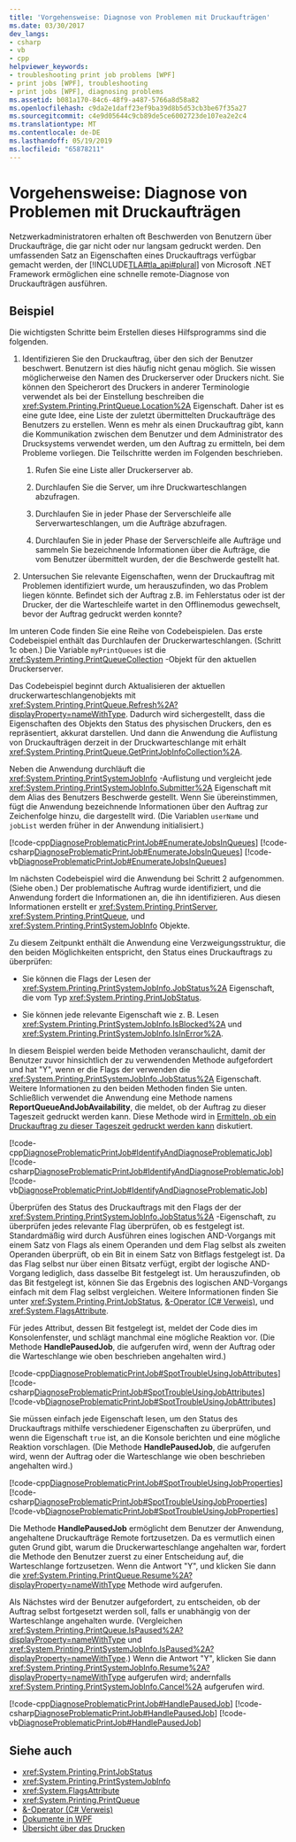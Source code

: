 ```yaml
---
title: 'Vorgehensweise: Diagnose von Problemen mit Druckaufträgen'
ms.date: 03/30/2017
dev_langs:
- csharp
- vb
- cpp
helpviewer_keywords:
- troubleshooting print job problems [WPF]
- print jobs [WPF], troubleshooting
- print jobs [WPF], diagnosing problems
ms.assetid: b081a170-84c6-48f9-a487-5766a8d58a82
ms.openlocfilehash: c9da2e1daff23ef9ba39d8b5d53cb3be67f35a27
ms.sourcegitcommit: c4e9d05644c9cb89de5ce6002723de107ea2e2c4
ms.translationtype: MT
ms.contentlocale: de-DE
ms.lasthandoff: 05/19/2019
ms.locfileid: "65878211"
---
```

# <a name="how-to-diagnose-problematic-print-job"></a>Vorgehensweise: Diagnose von Problemen mit Druckaufträgen
Netzwerkadministratoren erhalten oft Beschwerden von Benutzern über Druckaufträge, die gar nicht oder nur langsam gedruckt werden. Den umfassenden Satz an Eigenschaften eines Druckauftrags verfügbar gemacht werden, der [!INCLUDE[TLA#tla_api#plural](../../../../includes/tlasharptla-apisharpplural-md.md)] von Microsoft .NET Framework ermöglichen eine schnelle remote-Diagnose von Druckaufträgen ausführen.  
  
## <a name="example"></a>Beispiel  
 Die wichtigsten Schritte beim Erstellen dieses Hilfsprogramms sind die folgenden.  
  
1. Identifizieren Sie den Druckauftrag, über den sich der Benutzer beschwert. Benutzern ist dies häufig nicht genau möglich. Sie wissen möglicherweise den Namen des Druckerserver oder Druckers nicht. Sie können den Speicherort des Druckers in anderer Terminologie verwendet als bei der Einstellung beschreiben die <xref:System.Printing.PrintQueue.Location%2A> Eigenschaft. Daher ist es eine gute Idee, eine Liste der zuletzt übermittelten Druckaufträge des Benutzers zu erstellen. Wenn es mehr als einen Druckauftrag gibt, kann die Kommunikation zwischen dem Benutzer und dem Administrator des Drucksystems verwendet werden, um den Auftrag zu ermitteln, bei dem Probleme vorliegen. Die Teilschritte werden im Folgenden beschrieben.  
  
    1. Rufen Sie eine Liste aller Druckerserver ab.  
  
    2. Durchlaufen Sie die Server, um ihre Druckwarteschlangen abzufragen.  
  
    3. Durchlaufen Sie in jeder Phase der Serverschleife alle Serverwarteschlangen, um die Aufträge abzufragen.  
  
    4. Durchlaufen Sie in jeder Phase der Serverschleife alle Aufträge und sammeln Sie bezeichnende Informationen über die Aufträge, die vom Benutzer übermittelt wurden, der die Beschwerde gestellt hat.  
  
2. Untersuchen Sie relevante Eigenschaften, wenn der Druckauftrag mit Problemen identifiziert wurde, um herauszufinden, wo das Problem liegen könnte. Befindet sich der Auftrag z.B. im Fehlerstatus oder ist der Drucker, der die Warteschleife wartet in den Offlinemodus gewechselt, bevor der Auftrag gedruckt werden konnte?  
  
 Im unteren Code finden Sie eine Reihe von Codebeispielen. Das erste Codebeispiel enthält das Durchlaufen der Druckerwarteschlangen. (Schritt 1c oben.) Die Variable `myPrintQueues` ist die <xref:System.Printing.PrintQueueCollection> -Objekt für den aktuellen Druckerserver.  
  
 Das Codebeispiel beginnt durch Aktualisieren der aktuellen druckerwarteschlangenobjekts mit <xref:System.Printing.PrintQueue.Refresh%2A?displayProperty=nameWithType>. Dadurch wird sichergestellt, dass die Eigenschaften des Objekts den Status des physischen Druckers, den es repräsentiert, akkurat darstellen. Und dann die Anwendung die Auflistung von Druckaufträgen derzeit in der Druckwarteschlange mit erhält <xref:System.Printing.PrintQueue.GetPrintJobInfoCollection%2A>.  
  
 Neben die Anwendung durchläuft die <xref:System.Printing.PrintSystemJobInfo> -Auflistung und vergleicht jede <xref:System.Printing.PrintSystemJobInfo.Submitter%2A> Eigenschaft mit dem Alias des Benutzers Beschwerde gestellt. Wenn Sie übereinstimmen, fügt die Anwendung bezeichnende Informationen über den Auftrag zur Zeichenfolge hinzu, die dargestellt wird. (Die Variablen `userName` und `jobList` werden früher in der Anwendung initialisiert.)  
  
 [!code-cpp[DiagnoseProblematicPrintJob#EnumerateJobsInQueues](~/samples/snippets/cpp/VS_Snippets_Wpf/DiagnoseProblematicPrintJob/CPP/Program.cpp#enumeratejobsinqueues)]
 [!code-csharp[DiagnoseProblematicPrintJob#EnumerateJobsInQueues](~/samples/snippets/csharp/VS_Snippets_Wpf/DiagnoseProblematicPrintJob/CSharp/Program.cs#enumeratejobsinqueues)]
 [!code-vb[DiagnoseProblematicPrintJob#EnumerateJobsInQueues](~/samples/snippets/visualbasic/VS_Snippets_Wpf/DiagnoseProblematicPrintJob/visualbasic/program.vb#enumeratejobsinqueues)]  
  
 Im nächsten Codebeispiel wird die Anwendung bei Schritt 2 aufgenommen. (Siehe oben.) Der problematische Auftrag wurde identifiziert, und die Anwendung fordert die Informationen an, die ihn identifizieren. Aus diesen Informationen erstellt er <xref:System.Printing.PrintServer>, <xref:System.Printing.PrintQueue>, und <xref:System.Printing.PrintSystemJobInfo> Objekte.  
  
 Zu diesem Zeitpunkt enthält die Anwendung eine Verzweigungsstruktur, die den beiden Möglichkeiten entspricht, den Status eines Druckauftrags zu überprüfen:  
  
- Sie können die Flags der Lesen der <xref:System.Printing.PrintSystemJobInfo.JobStatus%2A> Eigenschaft, die vom Typ <xref:System.Printing.PrintJobStatus>.  
  
- Sie können jede relevante Eigenschaft wie z. B. Lesen <xref:System.Printing.PrintSystemJobInfo.IsBlocked%2A> und <xref:System.Printing.PrintSystemJobInfo.IsInError%2A>.  
  
 In diesem Beispiel werden beide Methoden veranschaulicht, damit der Benutzer zuvor hinsichtlich der zu verwendenden Methode aufgefordert und hat "Y", wenn er die Flags der verwenden die <xref:System.Printing.PrintSystemJobInfo.JobStatus%2A> Eigenschaft. Weitere Informationen zu den beiden Methoden finden Sie unten. Schließlich verwendet die Anwendung eine Methode namens **ReportQueueAndJobAvailability**, die meldet, ob der Auftrag zu dieser Tageszeit gedruckt werden kann. Diese Methode wird in [Ermitteln, ob ein Druckauftrag zu dieser Tageszeit gedruckt werden kann](how-to-discover-whether-a-print-job-can-be-printed-at-this-time-of-day.md) diskutiert.  
  
 [!code-cpp[DiagnoseProblematicPrintJob#IdentifyAndDiagnoseProblematicJob](~/samples/snippets/cpp/VS_Snippets_Wpf/DiagnoseProblematicPrintJob/CPP/Program.cpp#identifyanddiagnoseproblematicjob)]
 [!code-csharp[DiagnoseProblematicPrintJob#IdentifyAndDiagnoseProblematicJob](~/samples/snippets/csharp/VS_Snippets_Wpf/DiagnoseProblematicPrintJob/CSharp/Program.cs#identifyanddiagnoseproblematicjob)]
 [!code-vb[DiagnoseProblematicPrintJob#IdentifyAndDiagnoseProblematicJob](~/samples/snippets/visualbasic/VS_Snippets_Wpf/DiagnoseProblematicPrintJob/visualbasic/program.vb#identifyanddiagnoseproblematicjob)]  
  
 Überprüfen des Status des Druckauftrags mit den Flags der der <xref:System.Printing.PrintSystemJobInfo.JobStatus%2A> -Eigenschaft, zu überprüfen jedes relevante Flag überprüfen, ob es festgelegt ist. Standardmäßig wird durch Ausführen eines logischen AND-Vorgangs mit einem Satz von Flags als einem Operanden und dem Flag selbst als zweiten Operanden überprüft, ob ein Bit in einem Satz von Bitflags festgelegt ist. Da das Flag selbst nur über einen Bitsatz verfügt, ergibt der logische AND-Vorgang lediglich, dass dasselbe Bit festgelegt ist. Um herauszufinden, ob das Bit festgelegt ist, können Sie das Ergebnis des logischen AND-Vorgangs einfach mit dem Flag selbst vergleichen. Weitere Informationen finden Sie unter <xref:System.Printing.PrintJobStatus>, [&-Operator (C# Verweis)](~/docs/csharp/language-reference/operators/bitwise-and-shift-operators.md#logical-and-operator-), und <xref:System.FlagsAttribute>.  
  
 Für jedes Attribut, dessen Bit festgelegt ist, meldet der Code dies im Konsolenfenster, und schlägt manchmal eine mögliche Reaktion vor. (Die Methode **HandlePausedJob**, die aufgerufen wird, wenn der Auftrag oder die Warteschlange wie oben beschrieben angehalten wird.)  
  
 [!code-cpp[DiagnoseProblematicPrintJob#SpotTroubleUsingJobAttributes](~/samples/snippets/cpp/VS_Snippets_Wpf/DiagnoseProblematicPrintJob/CPP/Program.cpp#spottroubleusingjobattributes)]
 [!code-csharp[DiagnoseProblematicPrintJob#SpotTroubleUsingJobAttributes](~/samples/snippets/csharp/VS_Snippets_Wpf/DiagnoseProblematicPrintJob/CSharp/Program.cs#spottroubleusingjobattributes)]
 [!code-vb[DiagnoseProblematicPrintJob#SpotTroubleUsingJobAttributes](~/samples/snippets/visualbasic/VS_Snippets_Wpf/DiagnoseProblematicPrintJob/visualbasic/program.vb#spottroubleusingjobattributes)]  
  
 Sie müssen einfach jede Eigenschaft lesen, um den Status des Druckauftrags mithilfe verschiedener Eigenschaften zu überprüfen, und wenn die Eigenschaft `true` ist, an die Konsole berichten und eine mögliche Reaktion vorschlagen. (Die Methode **HandlePausedJob**, die aufgerufen wird, wenn der Auftrag oder die Warteschlange wie oben beschrieben angehalten wird.)  
  
 [!code-cpp[DiagnoseProblematicPrintJob#SpotTroubleUsingJobProperties](~/samples/snippets/cpp/VS_Snippets_Wpf/DiagnoseProblematicPrintJob/CPP/Program.cpp#spottroubleusingjobproperties)]
 [!code-csharp[DiagnoseProblematicPrintJob#SpotTroubleUsingJobProperties](~/samples/snippets/csharp/VS_Snippets_Wpf/DiagnoseProblematicPrintJob/CSharp/Program.cs#spottroubleusingjobproperties)]
 [!code-vb[DiagnoseProblematicPrintJob#SpotTroubleUsingJobProperties](~/samples/snippets/visualbasic/VS_Snippets_Wpf/DiagnoseProblematicPrintJob/visualbasic/program.vb#spottroubleusingjobproperties)]  
  
 Die Methode **HandlePausedJob** ermöglicht dem Benutzer der Anwendung, angehaltene Druckaufträge Remote fortzusetzen. Da es vermutlich einen guten Grund gibt, warum die Druckerwarteschlange angehalten war, fordert die Methode den Benutzer zuerst zu einer Entscheidung auf, die Warteschlange fortzusetzen. Wenn die Antwort "Y", und klicken Sie dann die <xref:System.Printing.PrintQueue.Resume%2A?displayProperty=nameWithType> Methode wird aufgerufen.  
  
 Als Nächstes wird der Benutzer aufgefordert, zu entscheiden, ob der Auftrag selbst fortgesetzt werden soll, falls er unabhängig von der Warteschlange angehalten wurde. (Vergleichen <xref:System.Printing.PrintQueue.IsPaused%2A?displayProperty=nameWithType> und <xref:System.Printing.PrintSystemJobInfo.IsPaused%2A?displayProperty=nameWithType>.) Wenn die Antwort "Y", klicken Sie dann <xref:System.Printing.PrintSystemJobInfo.Resume%2A?displayProperty=nameWithType> aufgerufen wird; andernfalls <xref:System.Printing.PrintSystemJobInfo.Cancel%2A> aufgerufen wird.  
  
 [!code-cpp[DiagnoseProblematicPrintJob#HandlePausedJob](~/samples/snippets/cpp/VS_Snippets_Wpf/DiagnoseProblematicPrintJob/CPP/Program.cpp#handlepausedjob)]
 [!code-csharp[DiagnoseProblematicPrintJob#HandlePausedJob](~/samples/snippets/csharp/VS_Snippets_Wpf/DiagnoseProblematicPrintJob/CSharp/Program.cs#handlepausedjob)]
 [!code-vb[DiagnoseProblematicPrintJob#HandlePausedJob](~/samples/snippets/visualbasic/VS_Snippets_Wpf/DiagnoseProblematicPrintJob/visualbasic/program.vb#handlepausedjob)]  
  
## <a name="see-also"></a>Siehe auch

- <xref:System.Printing.PrintJobStatus>
- <xref:System.Printing.PrintSystemJobInfo>
- <xref:System.FlagsAttribute>
- <xref:System.Printing.PrintQueue>
- [&-Operator (C# Verweis)](~/docs/csharp/language-reference/operators/bitwise-and-shift-operators.md#logical-and-operator-)
- [Dokumente in WPF](documents-in-wpf.md)
- [Übersicht über das Drucken](printing-overview.md)
